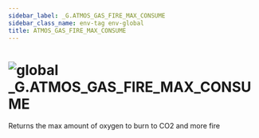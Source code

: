 ```yaml
---
sidebar_label: _G.ATMOS_GAS_FIRE_MAX_CONSUME
sidebar_class_name: env-tag env-global
title: ATMOS_GAS_FIRE_MAX_CONSUME
---
```


# <img src='/img/wiki/global.png' alt='global' data-tag='env-tag' /> **_G**.ATMOS_GAS_FIRE_MAX_CONSUME
Returns the max amount of oxygen to burn to CO2 and more fire<br/>
